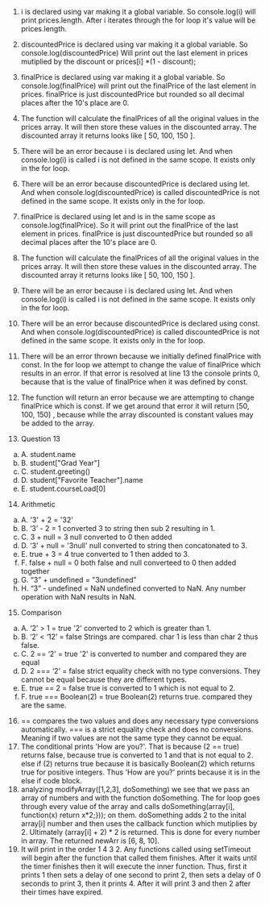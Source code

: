 1. i is declared using var making it a global variable. So console.log(i) will print prices.length. After i iterates through the for loop it's value will be prices.length. 
2. discountedPrice is declared using var making it a global variable. So console.log(discountedPrice) Will print out the last element in prices mutiplied by the discount or prices[i] *(1 - discount); 
3. finalPrice is declared using var making it a global variable. So console.log(finalPrice) will print out the finalPrice of the last element in prices. finalPrice is just discountedPrice but rounded so all decimal places after the 10's place are 0.
4.  The function will calculate the finalPrices of all the original values in the prices array. It will then store these values in the discounted array. The discounted array it returns looks like [ 50, 100, 150 ].
5. There will be an error because i is declared using let. And when console.log(i) is called i is not defined in the same scope. It exists only in the for loop.
6. There will be an error because discountedPrice is declared using let. And when console.log(discountedPrice) is called discountedPrice is not defined in the same scope. It exists only in the for loop.
7. finalPrice is declared using let and is in the same scope as console.log(finalPrice). So it will print out the finalPrice of the last element in prices. finalPrice is just discountedPrice but rounded so all decimal places after the 10's place are 0.
8. The function will calculate the finalPrices of all the original values in the prices array. It will then store these values in the discounted array. The discounted array it returns looks like [ 50, 100, 150 ].
9. There will be an error because i is declared using let. And when console.log(i) is called i is not defined in the same scope. It exists only in the for loop.
10. There will be an error because discountedPrice is declared using const. And when console.log(discountedPrice) is called discountedPrice is not defined in the same scope. It exists only in the for loop.
11. There will be an error thrown because we initially defined finalPrice with const. In the for loop we attempt to change the value of finalPrice which results in an error. If that error is resolved at line 13 the console prints 0, because that is the value of finalPrice when it was defined by const.
12. The function will return an error because we are attempting to change finalPrice which is const. If we get around that error it will return [50, 100, 150] , because while the array discounted is constant values may be added to the array.

13. Question 13
<ol type="a">
  <li> A. student.name</li>
  <li>B. student["Grad Year"]</li>
  <li>C. student.greeting()</li>
  <li> D. student["Favorite Teacher"].name </li>
<li> E. student.courseLoad[0]</li>
</ol>

14. Arithmetic
   <ol type="a">
  <li> A. '3' + 2 = '32'</li>
  <li> B. ‘3’ - 2 = 1 converted 3 to string then sub 2 resulting in 1. </li>
  <li>C. 3 + null = 3 null converted to 0 then added </li>
  <li>  D. ‘3’ + null = '3null' null converted to string then concatonated to 3. </li>
  <li> E. true + 3 = 4 true converted to 1 then added to 3. </li>
  <li> F. false + null = 0 both false and null converteed to 0 then added together </li>
  <li> G. “3” + undefined = "3undefined" </li>
  <li> H. “3” - undefined = NaN undefined converted to NaN. Any number operation with NaN results in NaN. </li>
</ol>

15.   Comparison
   <ol type="a">
  <li>  A. ‘2’ > 1 = true '2' converted to 2 which is greater than 1. </li>
  <li>  B. ‘2’ < ‘12’ = false Strings are compared. char 1 is less than char 2 thus false. </li>
  <li> C. 2 == ‘2’ = true '2' is converted to number and compared they are equal </li>
  <li> D. 2 === ‘2’ = false strict equality check with no type conversions. They cannot be equal because they are different types. </li>
  <li>  E. true == 2 = false true is converted to 1 which is not equal to 2. </li>
  <li> F. true === Boolean(2) = true Boolean(2) returns true. compared they are the same.</li>
</ol>
   
   
    
    
   
    
16.   == compares the two values and does any necessary type conversions automatically. === is a strict equality check and does no conversions. Meaning if two values are not the same type they cannot be equal.
17.   The conditional prints 'How are you?'. That is because (2 == true) returns false, because true is converted to 1 and that is not equal to 2. else if (2) returns true because it is basically Boolean(2) which returns true for positive integers. Thus 'How are you?' prints because it is in the else if code block.
19.   analyzing modifyArray([1,2,3], doSomething) we see that we pass an array of numbers and with the function doSomething. The for loop goes through every value of the array and calls doSomething(array[i], function(x) return x*2;})); on them. doSomething adds 2 to the inital array[i] number and then uses the callback function which mutiplies by 2. Ultimately (array[i] + 2) * 2 is returned. This is done for every number in array. The returned newArr is [6, 8, 10].
21.   It will print in the order 1 4 3 2. Any functions called using setTimeout will begin after the function that called them finishes. After it waits until the timer finishes then it will execute the inner function. Thus, first it prints 1 then sets a delay of one second to print 2, then sets a delay of 0 seconds to print 3, then it prints 4. After it will print 3 and then 2 after their times have expired.